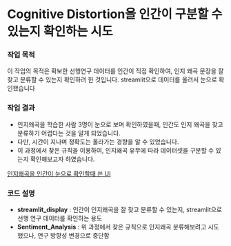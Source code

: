 # Cognitive Distortion을 인간이 구분할 수 있는지 확인하는 시도

### 작업 목적

이 작업의 목적은 확보한 선행연구 데이터를 인간이 직접 확인하여, 인지 왜곡 문장을 잘 찾고 분류할 수 있는지 확인하려 한 것입니다. streamlit으로 데이터를 올려서 눈으로 확인했습니다

### 작업 결과

- 인지왜곡을 학습한 사람 3명이 눈으로 보며 확인하였을때, 인간도 인지 왜곡을 찾고 분류하기 어렵다는 것을 알게 되었습니다.
- 다만, 시간이 지나며 정확도는 올라가는 경향을 알 수 있었습니다.
- 이 과정에서 찾은 규칙을 이용하여, 인지왜곡 유무에 따라 데이터셋을 구분할 수 있는지 확인해보고자 하였습니다.

[인지왜곡을 인간이 눈으로 확인할때 쓴 UI](https://apptest-wnrun7djctv5usgupiyier.streamlit.app/)

### 코드 설명

- **streamlit_display** : 인간이 인지왜곡을 잘 찾고 분류할 수 있는지, streamlit으로 선행 연구 데이터를 확인하는 용도 
- **Sentiment_Analysis** : 위 과정에서 찾은 규칙으로 인지왜곡 분류해보려고 시도했으나, 연구 방향성 변경으로 중단함
